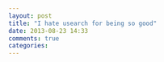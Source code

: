 ```yaml
---
layout: post
title: "I hate usearch for being so good"
date: 2013-08-23 14:33
comments: true
categories: 
---
```

